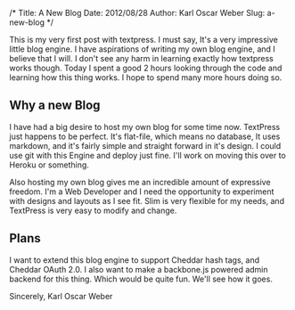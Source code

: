 /*
  Title: A New Blog
  Date: 2012/08/28
  Author: Karl Oscar Weber
  Slug: a-new-blog
*/

This is my very first post with textpress. I must say, It's a very impressive little blog engine. I have aspirations of writing my own blog engine, and I believe that I will. I don't see any harm in learning exactly how textpress works though. Today I spent a good 2 hours looking through the code and learning how this thing works. I hope to spend many more hours doing so.

## Why a new Blog

I have had a big desire to host my own blog for some time now. TextPress just happens to be perfect. It's flat-file, which means no database, It uses markdown, and it's fairly simple and straight forward in it's design. I could use git with this Engine and deploy just fine. I'll work on moving this over to Heroku or something. 

Also hosting my own blog gives me an incredible amount of expressive freedom. I'm a Web Developer and I need the opportunity to experiment with designs and layouts as I see fit. Slim is very flexible for my needs, and TextPress is very easy to modify and change. 

## Plans

I want to extend this blog engine to support Cheddar hash tags, and Cheddar OAuth 2.0. I also want to make a backbone.js powered admin backend for this thing. Which would be quite fun. We'll see how it goes. 

Sincerely,
Karl Oscar Weber